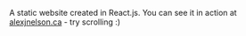 A static website created in React.js. You can see it in action at [alexjnelson.ca](www.alexjnelson.ca) - try scrolling :)
